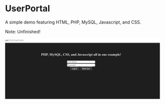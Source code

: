 ﻿# UserPortal

A simple demo featuring HTML, PHP, MySQL, Javascript, and CSS.

Note: Unfinished!

![Screenshot](https://github.com/gboydhub/UserPortal/blob/master/screenshot.png)
